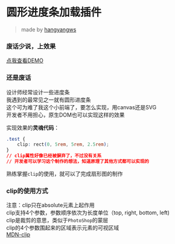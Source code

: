 # 圆形进度条加载插件

> made by [hangyangws](https://github.com/hangyangws/)

### 废话少说，上效果

[点我查看DEMO](http://hangyangws.win/plugins/apps/sector/)

### 还是废话

设计师经常设计一些进度条  
我遇到的最常见之一就有圆形进度条  
这个可为难了我这个小前端了，要怎么实现，用canvas还是SVG  
开发者不用担心，原生DOM也可以实现这样的效果

实现效果的**灵魂代码**：

```css
.test {
    clip: rect(0, 5rem, 5rem, 2.5rem);
}
// clip属性好像已经被摒弃了，不过没有关系
// 开发者可以学习这个制作的想法，知道原理了其他方式都可以实现的
```

熟练掌握`clip`的使用，就可以了完成扇形图的制作  

### clip的使用方式

注意：clip只在absolute元素上起作用  
clip支持4个参数，参数顺序依次为长度单位（top, right, bottom, left)  
clip是裁剪的意思，类似于`PhotoShop`的蒙层  
clip的4个参数围起来的区域表示元素的可视区域  
[MDN-clip](https://developer.mozilla.org/zh-CN/docs/Web/CSS/clip)
